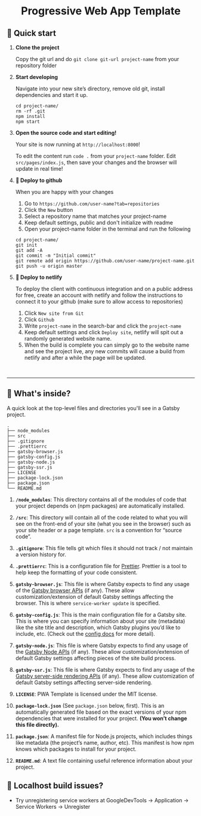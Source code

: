 <h1 align="center">
  Progressive Web App Template
</h1>

## 🚀 Quick start

1.  **Clone the project**

    Copy the git url and do `git clone git-url project-name` from your repository folder

1.  **Start developing**

    Navigate into your new site’s directory, remove old git, install dependencies and start it up.

    ```shell
    cd project-name/
    rm -rf .git
    npm install
    npm start
    ```

1.  **Open the source code and start editing!**

    Your site is now running at `http://localhost:8000`!

    To edit the content run `code .` from your `project-name` folder. Edit `src/pages/index.js`, then save your changes and the browser will update in real time!

1.  **💫 Deploy to github**

    When you are happy with your changes

    1. Go to `https://github.com/user-name?tab=repositories`
    1. Click the `New` button
    1. Select a repository name that matches your project-name
    1. Keep default settings, public and don't initialize with readme
    1. Open your project-name folder in the terminal and run the following

    ```shell
    cd project-name/
    git init
    git add -A
    git commit -m "Initial commit"
    git remote add origin https://github.com/user-name/project-name.git
    git push -u origin master
    ```

1.  **💫 Deploy to netlify**

    To deploy the client with continuous integration and on a public address for free, create an account with netlify and follow the instructions to connect it to your github (make sure to allow access to repositories)

    1. Click `New site from Git`
    1. Click `Github`
    1. Write `project-name` in the search-bar and click the `project-name`
    1. Keep default settings and click `Deploy site`, netlify will spit out a randomly generated website name.
    1. When the build is complete you can simply go to the website name and see the project live, any new commits will cause a build from netlify and after a while the page will be updated.

<br>
<hr>

## 🧐 What's inside?

A quick look at the top-level files and directories you'll see in a Gatsby project.

    .
    ├── node_modules
    ├── src
    ├── .gitignore
    ├── .prettierrc
    ├── gatsby-browser.js
    ├── gatsby-config.js
    ├── gatsby-node.js
    ├── gatsby-ssr.js
    ├── LICENSE
    ├── package-lock.json
    ├── package.json
    └── README.md

1.  **`/node_modules`**: This directory contains all of the modules of code that your project depends on (npm packages) are automatically installed.

2.  **`/src`**: This directory will contain all of the code related to what you will see on the front-end of your site (what you see in the browser) such as your site header or a page template. `src` is a convention for “source code”.

3.  **`.gitignore`**: This file tells git which files it should not track / not maintain a version history for.

4.  **`.prettierrc`**: This is a configuration file for [Prettier](https://prettier.io/). Prettier is a tool to help keep the formatting of your code consistent.

5.  **`gatsby-browser.js`**: This file is where Gatsby expects to find any usage of the [Gatsby browser APIs](https://www.gatsbyjs.org/docs/browser-apis/) (if any). These allow customization/extension of default Gatsby settings affecting the browser. This is where `service-worker update` is specified.

6.  **`gatsby-config.js`**: This is the main configuration file for a Gatsby site. This is where you can specify information about your site (metadata) like the site title and description, which Gatsby plugins you’d like to include, etc. (Check out the [config docs](https://www.gatsbyjs.org/docs/gatsby-config/) for more detail).

7.  **`gatsby-node.js`**: This file is where Gatsby expects to find any usage of the [Gatsby Node APIs](https://www.gatsbyjs.org/docs/node-apis/) (if any). These allow customization/extension of default Gatsby settings affecting pieces of the site build process.

8.  **`gatsby-ssr.js`**: This file is where Gatsby expects to find any usage of the [Gatsby server-side rendering APIs](https://www.gatsbyjs.org/docs/ssr-apis/) (if any). These allow customization of default Gatsby settings affecting server-side rendering.

9.  **`LICENSE`**: PWA Template is licensed under the MIT license.

10. **`package-lock.json`** (See `package.json` below, first). This is an automatically generated file based on the exact versions of your npm dependencies that were installed for your project. **(You won’t change this file directly).**

11. **`package.json`**: A manifest file for Node.js projects, which includes things like metadata (the project’s name, author, etc). This manifest is how npm knows which packages to install for your project.

12. **`README.md`**: A text file containing useful reference information about your project.

## 🧐 Localhost build issues?
- Try unregistering service workers at GoogleDevTools -> Application -> Service Workers -> Unregister
